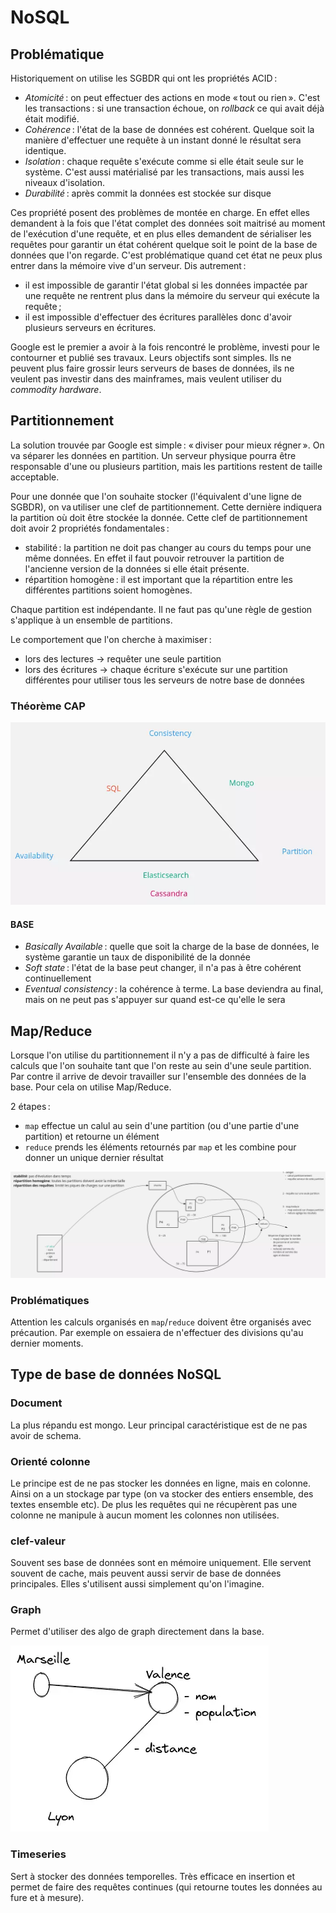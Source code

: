 # NoSQL

## Problématique

Historiquement on utilise les SGBDR qui ont les propriétés ACID :
- *Atomicité* : on peut effectuer des actions en mode « tout ou rien ». C'est les transactions : si une transaction échoue, on _rollback_ ce qui avait déjà était modifié.
- *Cohérence* : l'état de la base de données est cohérent. Quelque soit la manière d'effectuer une requête à un instant donné le résultat sera identique.
- *Isolation* : chaque requête s'exécute comme si elle était seule sur le système. C'est aussi matérialisé par les transactions, mais aussi les niveaux d'isolation.
- *Durabilité* : après commit la données est stockée sur disque

Ces propriété posent des problèmes de montée en charge. En effet elles demandent à la fois que l'état complet des données soit maitrisé au moment de l'exécution d'une requête, et en plus elles demandent de sérialiser les requêtes pour garantir un état cohérent quelque soit le point de la base de données que l'on regarde. C'est problématique quand cet état ne peux plus entrer dans la mémoire vive d'un serveur. Dis autrement :

- il est impossible de garantir l'état global si les données impactée par une requête ne rentrent plus dans la mémoire du serveur qui exécute la requête ;
- il est impossible d'effectuer des écritures parallèles donc d'avoir plusieurs serveurs en écritures.

Google est le premier a avoir à la fois rencontré le problème, investi pour le contourner et publié ses travaux. Leurs objectifs sont simples. Ils ne peuvent plus faire grossir leurs serveurs de bases de données, ils ne veulent pas investir dans des mainframes, mais veulent utiliser du _commodity hardware_.

## Partitionnement

La solution trouvée par Google est simple : « diviser pour mieux régner ». On va séparer les données en partition. Un serveur physique pourra être responsable d'une ou plusieurs partition, mais les partitions restent de taille acceptable.

Pour une donnée que l'on souhaite stocker (l'équivalent d'une ligne de SGBDR), on va utiliser une clef de partitionnement. Cette dernière indiquera la partition où doit être stockée la donnée. Cette clef de partitionnement doit avoir 2 propriétés fondamentales :
- stabilité : la partition ne doit pas changer au cours du temps pour une même données. En effet il faut pouvoir retrouver la partition de l'ancienne version de la données si elle était présente.
- répartition homogène : il est important que la répartition entre les différentes partitions soient homogènes.

Chaque partition est indépendante. Il ne faut pas qu'une règle de gestion s'applique à un ensemble de partitions.

Le comportement que l'on cherche à maximiser :
- lors des lectures → requêter une seule partition
- lors des écritures → chaque écriture s'exécute sur une partition différentes pour utiliser tous les serveurs de notre base de données


### Théorème CAP

![tableau3](img/tableau3.webp)

#### BASE

- _Basically Available_ : quelle que soit la charge de la base de données, le système garantie un taux de disponibilité de la donnée
- _Soft state_ : l'état de la base peut changer, il n'a pas à être cohérent continuellement
- _Eventual consistency_ : la cohérence à terme. La base deviendra au final, mais on ne peut pas s'appuyer sur quand est-ce qu'elle le sera

## Map/Reduce

Lorsque l'on utilise du partitionnement il n'y a pas de difficulté à faire les calculs que l'on souhaite tant que l'on reste au sein d'une seule partition. Par contre il arrive de devoir travailler sur l'ensemble des données de la base. Pour cela on utilise Map/Reduce.

2 étapes :

- `map` effectue un calul au sein d'une partition (ou d'une partie d'une partition) et retourne un élément
- `reduce` prends les éléments retournés par `map` et les combine pour donner un unique dernier résultat

![tableau1](img/tableau1.webp)

### Problématiques

Attention les calculs organisés en `map`/`reduce` doivent être organisés avec précaution. Par exemple on essaiera de n'effectuer des divisions qu'au dernier moments.


## Type de base de données NoSQL

### Document

La plus répandu est mongo. Leur principal caractéristique est de ne pas avoir de schema.

### Orienté colonne

Le principe est de ne pas stocker les données en ligne, mais en colonne.
Ainsi on a un stockage par type (on va stocker des entiers ensemble, des textes ensemble etc).
De plus les requêtes qui ne récupèrent pas une colonne ne manipule à aucun moment les colonnes non utilisées.

### clef-valeur

Souvent ses base de données sont en mémoire uniquement.
Elle servent souvent de cache, mais peuvent aussi servir de base de données principales.
Elles s'utilisent aussi simplement qu'on l'imagine.

### Graph

Permet d'utiliser des algo de graph directement dans la base.

![graph](img/graph.webp)

### Timeseries

Sert à stocker des données temporelles.
Très efficace en insertion et permet de faire des requêtes continues (qui retourne toutes les données au fure et à mesure).
